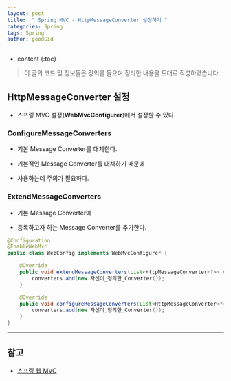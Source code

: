 ```yaml
---
layout: post
title:  " Spring MVC - HttpMessageConverter 설정하기 "
categories: Spring
tags: Spring
author: goodGid
---
```

* content
{:toc}

> 이 글의 코드 및 정보들은 강의를 들으며 정리한 내용을 토대로 작성하였습니다.

## HttpMessageConverter 설정

* 스프링 MVC 설정(**WebMvcConfigurer**)에서 설정할 수 있다.

### ConfigureMessageConverters

* 기본 Message Converter를 대체한다.

* 기본적인 Message Converter를 대체하기 때문에

* 사용하는데 주의가 필요하다.

### ExtendMessageConverters

* 기본 Message Converter에

* 등록하고자 하는 Message Converter를 추가한다.


``` java
@Configuration
@EnableWebMvc
public class WebConfig implements WebMvcConfigurer {

    @Override
    public void extendMessageConverters(List<HttpMessageConverter<?>> converters) {
        converters.add(new 자신이_정의한_Converter());
    }

    @Override
    public void configureMessageConverters(List<HttpMessageConverter<?>> converters) {
        converters.add(new 자신이_정의한_Converter());
    }
}
```

---


## 참고

* [스프링 웹 MVC](https://www.inflearn.com/course/%EC%9B%B9-mvc)

